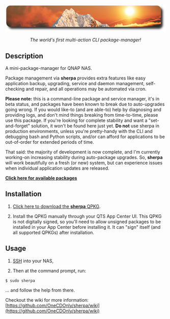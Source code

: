 ![icon](images/sherpa.readme.png)

<p align="center"><i>The world's first multi-action CLI package-manager!</i></p>


## Description

A mini-package-manager for QNAP NAS.

Package management via **sherpa** provides extra features like easy application backup, upgrading, service and daemon management, self-checking and repair, and all operations may be automated via cron.

<b>Please note:</b> this is a command-line package and service manager, it's in beta status, and packages have been known to break due to auto-upgrades going wrong. If you would like-to (and are able-to) help by diagnosing and providing logs, and don't mind things breaking from time-to-time, please use this package. If you're looking for complete stability and want a "set-and-forget" solution, it won't be found here just yet. <b>Do not</b> use sherpa in production environments, unless you're pretty-handy with the CLI and debugging bash and Python scripts, and/or can afford for applications to be out-of-order for extended periods of time.

That said: the majority of development is now complete, and I'm currently working-on increasing stability during auto-package upgrades. So, <b>sherpa</b> will work beautifully on a fresh (or new) system, but can experience issues when individual application updates are released.

<b>[Click here for available packages](https://github.com/OneCDOnly/sherpa/wiki/Packages)</b>


## Installation

1) [Click here to download the **sherpa** QPKG](https://github.com/OneCDOnly/sherpa/releases/download/v240113/sherpa_240113.qpkg).

2) Install the QPKG manually through your QTS App Center UI. This QPKG is not digitally signed, so you'll need to allow unsigned packages to be installed in your App Center before installing it. It can "sign" itself (and all supported QPKGs) after installation.


## Usage

1) [SSH](https://www.qnap.com/en/how-to/faq/article/how-do-i-access-my-qnap-nas-using-ssh) into your NAS,

2) Then at the command prompt, run:

```
$ sudo sherpa
```

... and follow the help from there.

Checkout the wiki for more information: [https://github.com/OneCDOnly/sherpa/wiki](https://github.com/OneCDOnly/sherpa/wiki)
